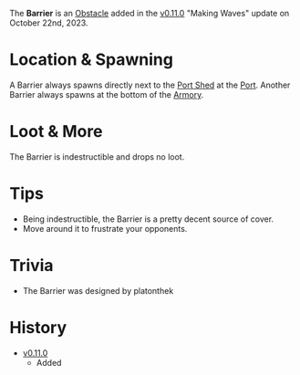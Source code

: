 The **Barrier** is an [Obstacle](/obstacles) added in the [v0.11.0](https://github.com/HasangerGames/suroi/releases/tag/v0.11.0) "Making Waves" update on October 22nd, 2023.

# Location & Spawning

A Barrier always spawns directly next to the [Port Shed](/buildings/port_shed) at the [Port](/buildings/port). Another Barrier always spawns at the bottom of the [Armory](/buildings/armory).

# Loot & More

The Barrier is indestructible and drops no loot.

# Tips

- Being indestructible, the Barrier is a pretty decent source of cover.
- Move around it to frustrate your opponents.

# Trivia

- The Barrier was designed by platonthek

# History

- [v0.11.0](https://github.com/HasangerGames/suroi/releases/tag/v0.11.0)
  - Added
